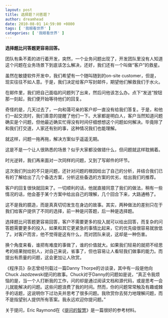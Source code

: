 ```yaml
---
layout: post
title: 选择题？问答题？
author: dreamhead
date: 2010-08-01 14:59:00 +0800
tags: [ '我眼看世界' ]
categories: [ '我眼看世界' ]
---
```


 **选择题比问答题更容易回答。**  
  
团队有条不紊的进行着开发，突然，一个业务问题出现了，开发团队里没有人知道这个问题在业务场景下到底该怎么解决，还好，我们还有一个叫做“客户”的救星。  
  
虽然在敏捷软件开发中，我们希望有一个随叫随到的on-site customer，但是，现实往往不如人意。于是，我们决定给客户写封邮件，期望他们解救我们于水火。  
  
在邮件里，我们把自己面临的问题列了出来，然后问他该怎么办。点下“发送”按钮那一刻起，我们便开始等待他们的回复。  
  
奇怪的是，几天过去了，一向和蔼可亲的客户却一直没有给我们答复。于是，和他们一起交流时，我们善意的提醒了他们一下。大家都是明白人，客户当然知道问题确实是个问题，但他最近确实忙得没有时间仔细想想这个问题如何解决。毕竟除了和我们打交道，人家还有别的事，这种情况我们也能理解。  
  
就这样，问题一拖再拖，解决方案似乎遥遥无期。

这是不是一个让人很熟悉的场景？似乎大家都没做错什么，但问题就这样耽搁着。  
  
时光逆转，我们再来面对一次同样的问题，又到了写邮件的环节。  
  
这次我们列出的不只是问题，还针对问题的根因给出了自己的分析，并结合我们已有的了解给出了几个备选方案，分析这些备选的方案的优劣，给出我们的推荐。  
  
客户的回复很快就回来了。一切顺利的话，他就直接同意了我们的做法，稍有一些情况的话，他会基于某个方案中给出自己的理解，几个回合下来，大路通畅了。  
  
这不是我的臆造，而是真真切切发生在身边的故事。其实，两种做法的差别只在于我们给客户提供了不同的选择，前一种是问答题，后一种是选择题。  
  
选择题比问答题更容易回答，客户不需要更多的投入就可以给出回答，而复杂的问答题需要更多的投入，如果和其它更紧急的事情比起来，它的优先级很容易就放低了。对客户而言，他不觉得是这有什么，而对团队来说，这却是一种伤害。  
  
换个角度来看，谁把有难度的事做了，谁的价值就大。如果我们轻易的就把不经思考的结果抛给别人，对自己来说，省事了，但也容易让人看轻我们做事的能力。而提出有质量的问题，这会更加让人欣赏。  
  
《程序员》杂志曾经刊载过一篇Danny Thorpe的访谈录，其中有一段是他向Chuck Jazdzewski提问的故事。Chuck对于Danny的问题如是说，“真正令我烦恼的是，当一个人打断我的工作，问的却是通过阅读文档和源代码，或是思考一会儿就能解决的问题。这些问题浪费了我的时间。然而，你的问题常常触及有趣或棘手的话题，这说明你下过功夫并思考了很多问题。我欣赏你去努力地理解问题，而不是指望别人提供所有答案。我永远欢迎你提问题。”  
  
关于提问，Eric Raymond在《[提问的智慧](http://catb.org/esr/faqs/smart-questions.html)》是一篇很好的参考材料。


